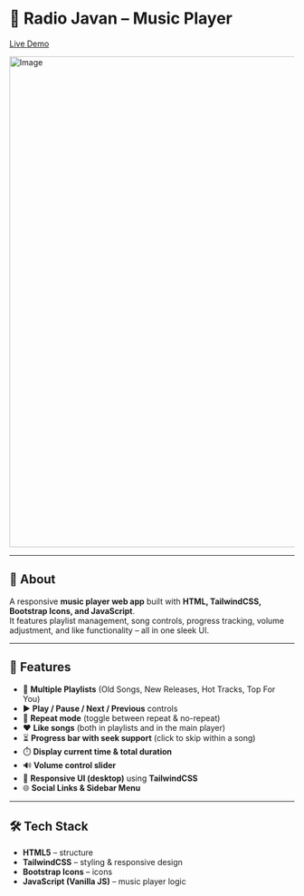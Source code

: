 # 🎵 Radio Javan – Music Player  

[Live Demo](https://hoseinmohammadi-dev.github.io/music-player/)

<img width="1919" height="866" alt="Image" src="https://github.com/user-attachments/assets/81019aa3-d170-4f7e-8513-27995095409c" /> 

---

## 📖 About  

A responsive **music player web app** built with **HTML, TailwindCSS, Bootstrap Icons, and JavaScript**.  
It features playlist management, song controls, progress tracking, volume adjustment, and like functionality – all in one sleek UI.  

---

## 🚀 Features  

- 📂 **Multiple Playlists** (Old Songs, New Releases, Hot Tracks, Top For You)  
- ▶️ **Play / Pause / Next / Previous** controls  
- 🔁 **Repeat mode** (toggle between repeat & no-repeat)  
- ❤️ **Like songs** (both in playlists and in the main player)  
- ⏳ **Progress bar with seek support** (click to skip within a song)  
- ⏱️ **Display current time & total duration**  
- 🔊 **Volume control slider**  
- 🎨 **Responsive UI (desktop)** using **TailwindCSS**  
- 🌐 **Social Links & Sidebar Menu**  

---

## 🛠️ Tech Stack  

- **HTML5** – structure  
- **TailwindCSS** – styling & responsive design  
- **Bootstrap Icons** – icons  
- **JavaScript (Vanilla JS)** – music player logic  

